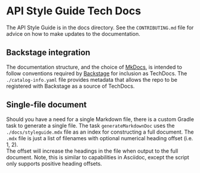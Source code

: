 # API Style Guide Tech Docs

The API Style Guide is in the docs directory.
See the `CONTRIBUTING.md` file for advice on how to make updates to the documentation.

## Backstage integration

The documentation structure, and the choice of [MkDocs](https://mkdocs.org), is intended to follow conventions required by [Backstage](https://backstage.io) for inclusion as TechDocs.
The `./catalog-info.yaml` file provides metadata that allows the repo to be registered with Backstage as a source of TechDocs.

## Single-file document

Should you have a need for a single Markdown file, there is a custom Gradle task to generate a single file.
The task `generateMarkdownDoc` uses the `./docs/styleguide.mdx` file as an index for constructing a full document.
The `.mdx` file is just a list of filenames with optional numerical heading offset (i.e. 1, 2).  
The offset will increase the headings in the file when output to the full document.
Note, this is similar to capabilities in Asciidoc, except the script only supports positive heading offsets.

